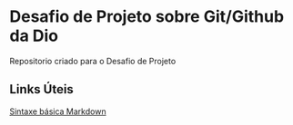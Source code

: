 # Desafio de Projeto sobre Git/Github da Dio
Repositorio criado para o Desafio de Projeto

## Links Úteis
[Sintaxe básica Markdown](https://docs.pipz.com/central-de-ajuda/learning-center/guia-basico-de-markdown#open)

